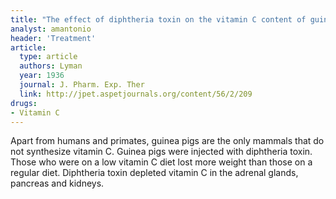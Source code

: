 ```yaml
---
title: "The effect of diphtheria toxin on the vitamin C content of guinea pig tissues"
analyst: amantonio
header: 'Treatment'
article:
  type: article
  authors: Lyman
  year: 1936
  journal: J. Pharm. Exp. Ther
  link: http://jpet.aspetjournals.org/content/56/2/209
drugs:
- Vitamin C
---
```


Apart from humans and primates, guinea pigs are the only mammals that do not synthesize vitamin C.
Guinea pigs were injected with diphtheria toxin. Those who were on a low vitamin C diet lost more weight than those on a regular diet. Diphtheria toxin depleted vitamin C in the adrenal glands, pancreas and kidneys. 
